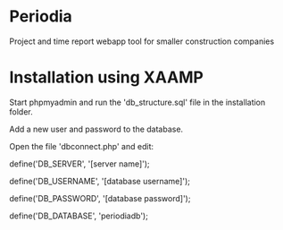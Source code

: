 # Periodia
Project and time report webapp tool for smaller construction companies

# Installation using XAAMP
Start phpmyadmin and run the 'db_structure.sql' file in the installation folder.

Add a new user and password to the database.

Open the file 'dbconnect.php' and edit:

  define('DB_SERVER',   '[server name]');

  define('DB_USERNAME', '[database username]');

  define('DB_PASSWORD', '[database password]');

  define('DB_DATABASE', 'periodiadb');
